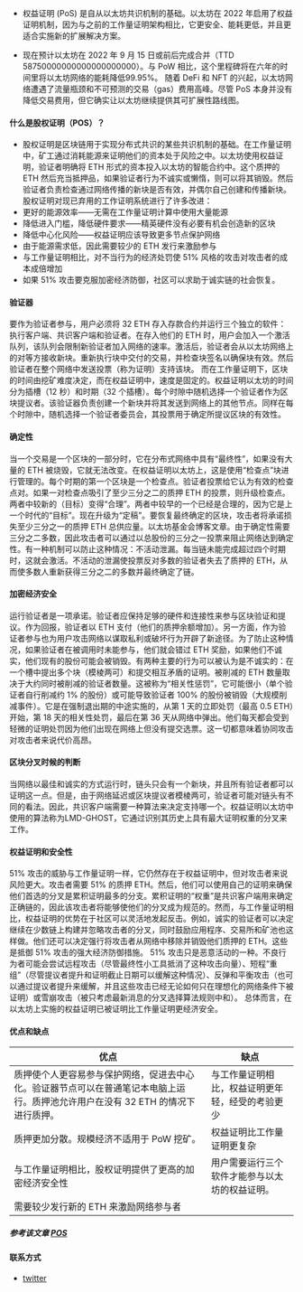 
* 权益证明 (PoS) 是自从以太坊共识机制的基础。以太坊在 2022 年启用了权益证明机制，因为与之前的工作量证明架构相比，它更安全、能耗更低，并且更适合实施新的扩展解决方案。

* 现在预计以太坊在 2022 年 9 月 15 日或前后完成合并（TTD 58750000000000000000000）。与 PoW 相比，这个里程碑将在六年的时间里将以太坊网络的能耗降低99.95%。
随着 DeFi 和 NFT 的兴起，以太坊网络遭遇了流量瓶颈和不可预测的交易（gas）费用高峰。尽管 PoS 本身并没有降低交易费用，但它确实让以太坊继续提供其可扩展性路线图。


#### 什么是股权证明（POS）？
* 股权证明是区块链用于实现分布式共识的某些共识机制的基础。在工作量证明中，矿工通过消耗能源来证明他们的资本处于风险之中。以太坊使用权益证明，验证者明确将 ETH 形式的资本投入以太坊的智能合约中。这个质押的 ETH 然后充当抵押品，如果验证者行为不诚实或懒惰，则可以将其销毁。然后验证者负责检查通过网络传播的新块是否有效，并偶尔自己创建和传播新块。
股权证明对现已弃用的工作证明系统进行了许多改进：
* 更好的能源效率——无需在工作量证明计算中使用大量能源
* 降低进入门槛，降低硬件要求——精英硬件没有必要有机会创造新的区块
* 降低中心化风险——权益证明应该导致更多节点保护网络
* 由于能源需求低，因此需要较少的 ETH 发行来激励参与
* 与工作量证明相比，对不当行为的经济处罚使 51% 风格的攻击对攻击者的成本成倍增加
* 如果 51% 攻击要克服加密经济防御，社区可以求助于诚实链的社会恢复。

#### 验证器
要作为验证者参与，用户必须将 32 ETH 存入存款合约并运行三个独立的软件：执行客户端、共识客户端和验证者。在存入他们的 ETH 时，用户会加入一个激活队列，该队列会限制新验证者加入网络的速率。激活后，验证者会从以太坊网络上的对等方接收新块。重新执行块中交付的交易，并检查块签名以确保块有效。然后验证者在整个网络中发送投票（称为证明）支持该块。
而在工作量证明下，区块的时间由挖矿难度决定，而在权益证明中，速度是固定的。权益证明以太坊的时间分为插槽（12 秒）和时期（32 个插槽）。每个时隙中随机选择一个验证者作为区块提议者。该验证器负责创建一个新块并将其发送到网络上的其他节点。同样在每个时隙中，随机选择一个验证者委员会，其投票用于确定所提议区块的有效性。

#### 确定性
当一个交易是一个区块的一部分时，它在分布式网络中具有“最终性”，如果没有大量的 ETH 被烧毁，它就无法改变。在权益证明以太坊上，这是使用“检查点”块进行管理的。每个时期的第一个区块是一个检查点。验证者投票给它认为有效的检查点对。如果一对检查点吸引了至少三分之二的质押 ETH 的投票，则升级检查点。两者中较新的（目标）变得“合理”。两者中较早的一个已经是合理的，因为它是上一个时代的“目标”。现在升级为“定稿”。要恢复最终确定的区块，攻击者将承诺损失至少三分之一的质押 ETH 总供应量。以太坊基金会博客文章。由于确定性需要三分之二多数，因此攻击者可以通过以总股份的三分之一投票来阻止网络达到确定性。有一种机制可以防止这种情况：不活动泄漏。每当链未能完成超过四个时期时，这就会激活。不活动的泄漏使投票反对多数的验证者失去了质押的 ETH，从而使多数人重新获得三分之二的多数并最终确定了链。

#### 加密经济安全
运行验证者是一项承诺。验证者应保持足够的硬件和连接性来参与区块验证和提议。作为回报，验证者以 ETH 支付（他们的质押余额增加）。另一方面，作为验证者参与也为用户攻击网络以谋取私利或破坏行为开辟了新途径。为了防止这种情况，如果验证者在被调用时未能参与，他们就会错过 ETH 奖励，如果他们不诚实，他们现有的股份可能会被销毁。有两种主要的行为可以被认为是不诚实的：在一个槽中提出多个块（模棱两可）和提交相互矛盾的证明。被削减的 ETH 数量取决于大约同时被削减的验证者数量。这被称为“相关性惩罚”，它可能很小（单个验证者自行削减约 1% 的股份）或可能导致验证者 100% 的股份被销毁（大规模削减事件）。它是在强制退出期的中途实施的，从第 1 天的立即处罚（最高 0.5 ETH）开始，第 18 天的相关性处罚，最后在第 36 天从网络中弹出。他们每天都会受到轻微的证明处罚因为他们出现在网络上但没有提交选票。这一切都意味着协同攻击对攻击者来说代价高昂。

#### 区块分叉时候的判断
当网络以最佳和诚实的方式运行时，链头只会有一个新块，并且所有验证者都可以证明这一点。但是，由于网络延迟或区块提议者模棱两可，验证者可能对链头有不同的看法。因此，共识客户端需要一种算法来决定支持哪一个。权益证明以太坊中使用的算法称为LMD-GHOST，它通过识别其历史上具有最大证明权重的分叉来工作。

#### 权益证明和安全性
51% 攻击的威胁与工作量证明一样，它仍然存在于权益证明中，但对攻击者来说风险更大。攻击者需要 51% 的质押 ETH。然后，他们可以使用自己的证明来确保他们首选的分叉是累积证明最多的分支。累积证明的“权重”是共识客户端用来确定正确链的，因此该攻击者将能够使他们的分叉成为规范的。然而，与工作量证明相比，权益证明的优势在于社区可以灵活地发起反击。例如，诚实的验证者可以决定继续在少数链上构建并忽略攻击者的分叉，同时鼓励应用程序、交易所和矿池也这样做。他们还可以决定强行将攻击者从网络中移除并销毁他们质押的 ETH。这些是抵御 51% 攻击的强大经济防御措施。
51% 攻击只是恶意活动的一种。不良行为者可能会尝试远程攻击（尽管最终性小工具抵消了这种攻击向量）、短程“重组”（尽管提议者提升和证明截止日期可以缓解这种情况）、反弹和平衡攻击（也可以通过提议者提升来缓解，并且这些攻击已经无论如何只在理想化的网络条件下被证明）或雪崩攻击（被只考虑最新消息的分叉选择算法规则中和）。
总体而言，在以太坊上实施的权益证明已被证明比工作量证明更经济安全。

#### 优点和缺点
|  优点   | 缺点  |
| ----| ---- | 
|质押使个人更容易参与保护网络，促进去中心化。验证器节点可以在普通笔记本电脑上运行。质押池允许用户在没有 32 ETH 的情况下进行质押。|与工作量证明相比，权益证明更年轻，经受的考验更少|
| 质押更加分散。规模经济不适用于 PoW 挖矿。|权益证明比工作量证明更复杂| 
| 与工作量证明相比，股权证明提供了更高的加密经济安全性|用户需要运行三个软件才能参与以太坊的权益证明。|
| 需要较少发行新的 ETH 来激励网络参与者| |

##### 参考该文章 [POS](https://ethereum.org/en/developers/docs/consensus-mechanisms/pos/)


#### 联系方式  
* [twitter](https://twitter.com/BlockInitinal)